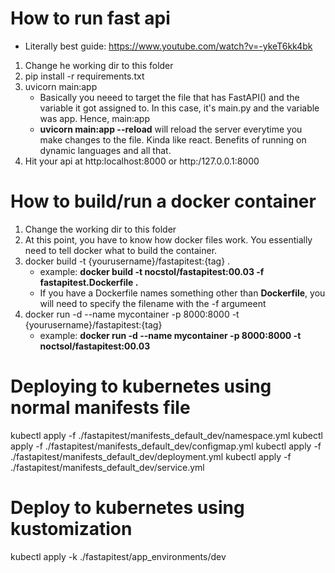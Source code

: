 # How to run fast api
- Literally best guide: https://www.youtube.com/watch?v=-ykeT6kk4bk
1. Change he working dir to this folder
2. pip install -r requirements.txt
3. uvicorn main:app
    - Basically you neeed to target the file that has FastAPI() and the variable it got assigned to. In this case, it's main.py and the variable was app. Hence, main:app
    - **uvicorn main:app --reload** will reload the server everytime you make changes to the file. Kinda like react. Benefits of running on dynamic languages and all that.
4. Hit your api at http:localhost:8000 or http:/127.0.0.1:8000


# How to build/run a docker container
1. Change the working dir to this folder
2. At this point, you have to know how docker files work. You essentially need to tell docker what to build the container.
3. docker build -t {yourusername}/fastapitest:{tag} .
    - example: **docker build -t nocstol/fastapitest:00.03 -f fastapitest.Dockerfile .**
    - If you have a Dockerfile names something other than **Dockerfile**, you will need to specify the filename with the -f argumeent
4. docker run -d --name mycontainer -p 8000:8000 -t {yourusername}/fastapitest:{tag}
    - example: **docker run -d --name mycontainer -p 8000:8000 -t noctsol/fastapitest:00.03**


# Deploying to kubernetes using normal manifests file
kubectl apply -f ./fastapitest/manifests_default_dev/namespace.yml
kubectl apply -f ./fastapitest/manifests_default_dev/configmap.yml
kubectl apply -f ./fastapitest/manifests_default_dev/deployment.yml
kubectl apply -f ./fastapitest/manifests_default_dev/service.yml


# Deploy to kubernetes using kustomization
kubectl apply -k ./fastapitest/app_environments/dev